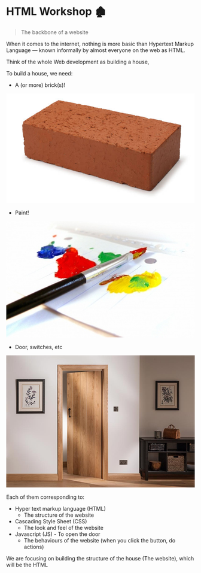 # HTML Workshop 🏚
> The backbone of a website

When it comes to the internet, nothing is more basic than Hypertext Markup Language — known informally by almost everyone on the web as HTML.

Think of the whole Web development as building a house,

To build a house, we need:

- A (or more) brick(s)!

![brick](/html/assets/brick.jpg)

- Paint!

![Paint](/html/assets/paint.jpg)

- Door, switches, etc

![Door](/html/assets/door.jpg)

Each of them corresponding to:

- Hyper text markup language (HTML)
  - The structure of the website
- Cascading Style Sheet (CSS)
  - The look and feel of the website
- Javascript (JS) - To open the door
  - The behaviours of the website (when you click the button, do actions)

We are focusing on building the structure of the house (The website), which will be the HTML